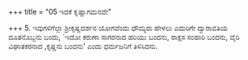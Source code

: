 +++
title = "05 ಇದಕೆ ಕೃಷ್ಣಾಗಮನವೇ"

+++
5. ಇವುಗಳಿಗೆಲ್ಲಾ ಶ್ರೀಕೃಷ್ಣದರ್ಶನ ಯೋಗವೆಂದು ಧೌಮ್ಯರು ಹೇಳಲು ಎದುರಿಗೇ ದ್ವಾರಾವತಿಯ ದೂತನೊಬ್ಬನು ಬಂದು, `ಇದೋ ಕರುಣಾ ಸಾಗರನಾದ ಹರಿಯು ಬಂದನು, ರಾಕ್ಷಸ ಸಂಹಾರಿ ಬಂದನು, ವೈರಿ ವಿಘಾತಕರನಾದ ,ಕೃಷ್ಣನು  ಬಂದನು' ಎಂದು ಧರ್ಮಜನಿಗೆ ತಿಳಿಸಿದನು.